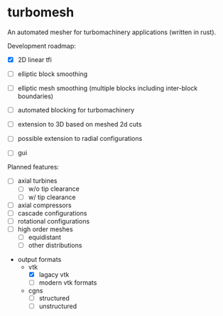 # turbomesh

An automated mesher for turbomachinery applications (written in rust).

Development roadmap:
- [x] 2D linear tfi
- [ ] elliptic block smoothing
- [ ] elliptic mesh smoothing (multiple blocks including inter-block boundaries)
- [ ] automated blocking for turbomachinery
- [ ] extension to 3D based on meshed 2d cuts
- [ ] possible extension to radial configurations
- [ ] gui


Planned features:
- [ ] axial turbines
  - [ ] w/o tip clearance
  - [ ] w/ tip clearance
- [ ] axial compressors
- [ ] cascade configurations
- [ ] rotational configurations
- [ ] high order meshes
  - [ ] equidistant
  - [ ] other distributions
- output formats
  - vtk
    - [x] lagacy vtk
    - [ ] modern vtk formats
  - cgns
    - [ ] structured
    - [ ] unstructured